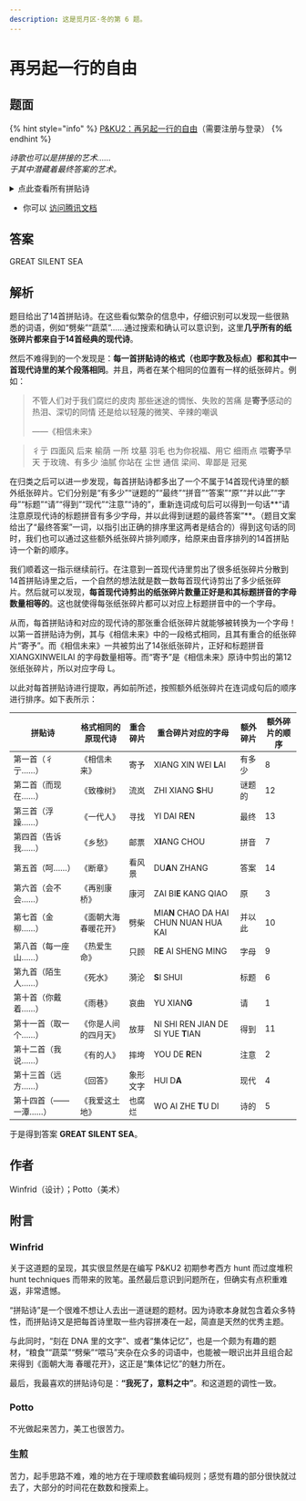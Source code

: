 ```yaml
---
description: 这是觅月区·冬的第 6 题。
---
```


# 再另起一行的自由

## 题面

{% hint style="info" %}
[P\&KU2：再另起一行的自由](https://pnku2.pkupuzzle.art/#/game/miyue/winter\_05)（需要注册与登录）
{% endhint %}

_诗歌也可以是拼接的艺术……_\
_于其中潜藏着最终答案的艺术。_

<details>

<summary>点此查看所有拼贴诗</summary>

![](<../../../.gitbook/assets/image (179).png>)

![](<../../../.gitbook/assets/image (120).png>)

![](<../../../.gitbook/assets/image (137).png>)

![](<../../../.gitbook/assets/image (131).png>)

![](<../../../.gitbook/assets/image (152).png>)

![](<../../../.gitbook/assets/image (101).png>)

![](<../../../.gitbook/assets/image (105).png>)

![](<../../../.gitbook/assets/image (107).png>)

![](<../../../.gitbook/assets/image (182).png>)

![](<../../../.gitbook/assets/image (106).png>)

![](<../../../.gitbook/assets/image (147).png>)

![](<../../../.gitbook/assets/image (168).png>)

![](<../../../.gitbook/assets/image (162).png>)

![](<../../../.gitbook/assets/image (110).png>)

</details>

* 你可以 [访问腾讯文档](https://docs.qq.com/doc/DZUdja0xxc1FZbkF5)

## 答案

GREAT SILENT SEA

## 解析

题目给出了14首拼贴诗。在这些看似繁杂的信息中，仔细识别可以发现一些很熟悉的词语，例如“劈柴”“蔬菜”……通过搜索和确认可以意识到，这里**几乎所有的纸张碎片都来自于14首经典的现代诗**。

然后不难得到的一个发现是：**每一首拼贴诗的格式（也即字数及标点）都和其中一首现代诗里的某个段落相同**。并且，两者在某个相同的位置有一样的纸张碎片。例如：

> 不管人们对于我们腐烂的皮肉 那些迷途的惆怅、失败的苦痛 是**寄予**感动的热泪、深切的同情 还是给以轻蔑的微笑、辛辣的嘲讽
>
> ——《相信未来》

> 彳亍 四面风 后来 榆荫 一所 坟墓 羽毛 也为你祝福、用它 细雨点 喂**寄予**早天 于玫瑰、有多少 油腻 你站在 尘世 通信 梁间、卑鄙是 冠冕

在归类之后可以进一步发现，每首拼贴诗都多出了一个不属于14首现代诗里的额外纸张碎片。它们分别是“有多少”“谜题的”“最终”“拼音”“答案”“原”“并以此”“字母”“标题”“请”“得到”“现代”“注意”“诗的”，重新连词成句后可以得到一句话**“请注意原现代诗的标题拼音有多少字母，并以此得到谜题的最终答案”**。（题目文案给出了“最终答案”一词，以指引出正确的排序里这两者是结合的）得到这句话的同时，我们也可以通过这些额外纸张碎片排列顺序，给原来由音序排列的14首拼贴诗一个新的顺序。

我们顺着这一指示继续前行。在注意到一首现代诗里剪出了很多纸张碎片分散到14首拼贴诗里之后，一个自然的想法就是数一数每首现代诗剪出了多少纸张碎片。然后就可以发现，**每首现代诗剪出的纸张碎片数量正好是和其标题拼音的字母数量相等的**。这也就使得每张纸张碎片都可以对应上标题拼音中的一个字母。

从而，每首拼贴诗和对应的现代诗的那张重合纸张碎片就能够被转换为一个字母！以第一首拼贴诗为例，其与《相信未来》中的一段格式相同，且其有重合的纸张碎片“寄予”。而《相信未来》一共被剪出了14张纸张碎片，正好和标题拼音 XIANGXINWEILAI 的字母数量相等。而“寄予”是《相信未来》原诗中剪出的第12张纸张碎片，所以对应字母 L。

以此对每首拼贴诗进行提取，再如前所述，按照额外纸张碎片在连词成句后的顺序进行排序。如下表所示：

| 拼贴诗          | 格式相同的原现代诗   | 重合碎片 | 重合碎片对应的字母                              | 额外碎片 | 额外碎片的顺序 |
| ------------ | ----------- | ---- | -------------------------------------- | ---- | ------- |
| 第一首（彳亍……）    | 《相信未来》      | 寄予   | XIANG XIN WEI **L**AI                  | 有多少  | 8       |
| 第二首（而现在……）   | 《致橡树》       | 流岚   | ZHI XIANG **S**HU                      | 谜题的  | 12      |
| 第三首（浮躁……）    | 《一代人》       | 寻找   | YI DAI R**E**N                         | 最终   | 13      |
| 第四首（告诉我……）   | 《乡愁》        | 邮票   | X**I**ANG CHOU                         | 拼音   | 7       |
| 第五首（呵……）     | 《断章》        | 看风景  | DU**A**N ZHANG                         | 答案   | 14      |
| 第六首（会不会……）   | 《再别康桥》      | 康河   | ZAI BI**E** KANG QIAO                  | 原    | 3       |
| 第七首（金柳……）    | 《面朝大海 春暖花开》 | 劈柴   | MIA**N** CHAO DA HAI CHUN NUAN HUA KAI | 并以此  | 10      |
| 第八首（每一座山……）  | 《热爱生命》      | 只顾   | R**E** AI SHENG MING                   | 字母   | 9       |
| 第九首（陌生人……）   | 《死水》        | 漪沦   | **S**I SHUI                            | 标题   | 6       |
| 第十首（你戴着……）   | 《雨巷》        | 哀曲   | YU XIAN**G**                           | 请    | 1       |
| 第十一首（取一个……）  | 《你是人间的四月天》  | 放芽   | NI SHI REN JIAN DE SI YUE **T**IAN     | 得到   | 11      |
| 第十二首（我说……）   | 《有的人》       | 摔垮   | YOU DE **R**EN                         | 注意   | 2       |
| 第十三首（远方……）   | 《回答》        | 象形文字 | HUI D**A**                             | 现代   | 4       |
| 第十四首（——一潭……） | 《我爱这土地》     | 也腐烂  | WO AI ZHE **T**U DI                    | 诗的   | 5       |

于是得到答案 **GREAT SILENT SEA**。

## 作者

Winfrid（设计）；Potto（美术）

## 附言

### Winfrid

关于这道题的呈现，其实很显然是在编写 P\&KU2 初期参考西方 hunt 而过度堆积 hunt techniques 而带来的败笔。虽然最后意识到问题所在，但确实有点积重难返，非常遗憾。

“拼贴诗”是一个很难不想让人去出一道谜题的题材。因为诗歌本身就包含着众多特性，而拼贴诗又是把每首诗里取一些内容拼凑在一起，简直是天然的优秀主题。

与此同时，“刻在 DNA 里的文字”、或者“集体记忆”，也是一个颇为有趣的题材，“粮食”“蔬菜”“劈柴”“喂马”夹杂在众多的词语中，也能被一眼识出并且组合起来得到《面朝大海 春暖花开》，这正是“集体记忆”的魅力所在。

最后，我最喜欢的拼贴诗句是：**“我死了，意料之中”**。和这道题的调性一致。

### Potto

不光做起来苦力，美工也很苦力。

### 生煎

苦力，起手思路不难，难的地方在于理顺数套编码规则；感觉有趣的部分很快就过去了，大部分的时间花在数数和搜索上。
